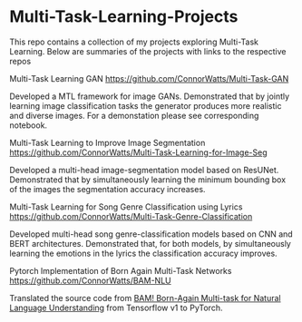 # Multi-Task-Learning-Projects

This repo contains a collection of my projects exploring Multi-Task Learning. Below are summaries of the projects with links to the respective repos

Multi-Task Learning GAN https://github.com/ConnorWatts/Multi-Task-GAN

Developed a MTL framework for image GANs. Demonstrated that by jointly learning image classification tasks the generator produces more realistic and diverse images. For a demonstation please see corresponding notebook. 

Multi-Task Learning to Improve Image Segmentation https://github.com/ConnorWatts/Multi-Task-Learning-for-Image-Seg

Developed a multi-head image-segmentation model based on ResUNet. Demonstrated that by simultaneously learning the minimum bounding box of the images the segmentation accuracy increases.

Multi-Task Learning for Song Genre Classification using Lyrics https://github.com/ConnorWatts/Multi-Task-Genre-Classification

Developed multi-head song genre-classification models based on CNN and BERT architectures. Demonstrated that, for both models, by simultaneously learning the emotions in the lyrics the classification accuracy improves.

Pytorch Implementation of Born Again Multi-Task Networks https://github.com/ConnorWatts/BAM-NLU

Translated the source code from [BAM! Born-Again Multi-task for Natural Language Understanding](https://github.com/google-research/google-research/tree/master/bam) from Tensorflow v1 to PyTorch. 
